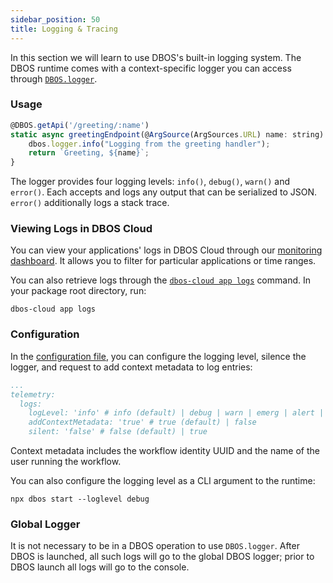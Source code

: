 ```yaml
---
sidebar_position: 50
title: Logging & Tracing
---
```


In this section we will learn to use DBOS's built-in logging system.
The DBOS runtime comes with a context-specific logger you can access through [`DBOS.logger`](../reference/transactapi/dbos-class#accessing-logging).

### Usage

```javascript
@DBOS.getApi('/greeting/:name')
static async greetingEndpoint(@ArgSource(ArgSources.URL) name: string) {
    dbos.logger.info("Logging from the greeting handler");
    return `Greeting, ${name}`;
}
```

The logger provides four logging levels: `info()`, `debug()`, `warn()` and `error()`.
Each accepts and logs any output that can be serialized to JSON.
`error()` additionally logs a stack trace.

### Viewing Logs in DBOS Cloud

You can view your applications' logs in DBOS Cloud through our [monitoring dashboard](../../cloud-tutorials/monitoring-dashboard.md). It allows you to filter for particular applications or time ranges.

You can also retrieve logs through the [`dbos-cloud app logs`](../../cloud-tutorials/cloud-cli.md#dbos-cloud-app-logs) command.
In your package root directory, run:

```shell
dbos-cloud app logs
```

### Configuration

In the [configuration file](../reference/configuration), you can configure the logging level, silence the logger, and request to add context metadata to log entries:
```yaml
...
telemetry:
  logs:
    logLevel: 'info' # info (default) | debug | warn | emerg | alert | crit | error
    addContextMetadata: 'true' # true (default) | false
    silent: 'false' # false (default) | true
```

Context metadata includes the workflow identity UUID and the name of the user running the workflow.

You can also configure the logging level as a CLI argument to the runtime:
```shell
npx dbos start --loglevel debug
```

### Global Logger

It is not necessary to be in a DBOS operation to use `DBOS.logger`.  After DBOS is launched, all such logs will go to the global DBOS logger; prior to DBOS launch all logs will go to the console.
